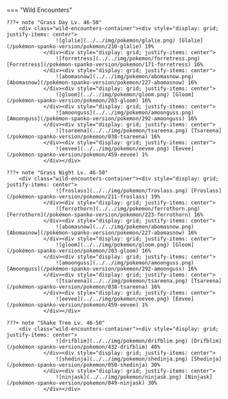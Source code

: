 

=== "Wild Encounters"


	???+ note "Grass Day Lv. 46-50"
		<div class="wild-encounters-container"><div style="display: grid; justify-items: center">
                    ![glalie](../../img/pokemon/glalie.png) [Glalie](/pokémon-spanko-version/pokemon/210-glalie) 19%
                </div><div style="display: grid; justify-items: center">
                    ![forretress](../../img/pokemon/forretress.png) [Forretress](/pokémon-spanko-version/pokemon/171-forretress) 16%
                </div><div style="display: grid; justify-items: center">
                    ![abomasnow](../../img/pokemon/abomasnow.png) [Abomasnow](/pokémon-spanko-version/pokemon/227-abomasnow) 16%
                </div><div style="display: grid; justify-items: center">
                    ![gloom](../../img/pokemon/gloom.png) [Gloom](/pokémon-spanko-version/pokemon/203-gloom) 16%
                </div><div style="display: grid; justify-items: center">
                    ![amoonguss](../../img/pokemon/amoonguss.png) [Amoonguss](/pokémon-spanko-version/pokemon/292-amoonguss) 16%
                </div><div style="display: grid; justify-items: center">
                    ![tsareena](../../img/pokemon/tsareena.png) [Tsareena](/pokémon-spanko-version/pokemon/038-tsareena) 16%
                </div><div style="display: grid; justify-items: center">
                    ![eevee](../../img/pokemon/eevee.png) [Eevee](/pokémon-spanko-version/pokemon/459-eevee) 1%
                </div></div>

	???+ note "Grass Night Lv. 46-50"
		<div class="wild-encounters-container"><div style="display: grid; justify-items: center">
                    ![froslass](../../img/pokemon/froslass.png) [Froslass](/pokémon-spanko-version/pokemon/211-froslass) 19%
                </div><div style="display: grid; justify-items: center">
                    ![ferrothorn](../../img/pokemon/ferrothorn.png) [Ferrothorn](/pokémon-spanko-version/pokemon/223-ferrothorn) 16%
                </div><div style="display: grid; justify-items: center">
                    ![abomasnow](../../img/pokemon/abomasnow.png) [Abomasnow](/pokémon-spanko-version/pokemon/227-abomasnow) 16%
                </div><div style="display: grid; justify-items: center">
                    ![gloom](../../img/pokemon/gloom.png) [Gloom](/pokémon-spanko-version/pokemon/203-gloom) 16%
                </div><div style="display: grid; justify-items: center">
                    ![amoonguss](../../img/pokemon/amoonguss.png) [Amoonguss](/pokémon-spanko-version/pokemon/292-amoonguss) 16%
                </div><div style="display: grid; justify-items: center">
                    ![tsareena](../../img/pokemon/tsareena.png) [Tsareena](/pokémon-spanko-version/pokemon/038-tsareena) 16%
                </div><div style="display: grid; justify-items: center">
                    ![eevee](../../img/pokemon/eevee.png) [Eevee](/pokémon-spanko-version/pokemon/459-eevee) 1%
                </div></div>

	???+ note "Shake Tree Lv. 46-50"
		<div class="wild-encounters-container"><div style="display: grid; justify-items: center">
                    ![drifblim](../../img/pokemon/drifblim.png) [Drifblim](/pokémon-spanko-version/pokemon/432-drifblim) 40%
                </div><div style="display: grid; justify-items: center">
                    ![shedinja](../../img/pokemon/shedinja.png) [Shedinja](/pokémon-spanko-version/pokemon/050-shedinja) 30%
                </div><div style="display: grid; justify-items: center">
                    ![ninjask](../../img/pokemon/ninjask.png) [Ninjask](/pokémon-spanko-version/pokemon/049-ninjask) 30%
                </div></div>



